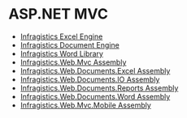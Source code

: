 ﻿<!--
|metadata|
{
    "fileName": "asp.net-mvc-landingpage",
    "controlName": [],
    "tags": []
}
|metadata|
-->

# ASP.NET MVC



-   [Infragistics Excel Engine](Win-Infragistics-Excel-Engine.html)
-   [Infragistics Document Engine](Win-Infragistics-Document-Engine.html)
-   [Infragistics Word Library](Word-Infragistics-Word-Library.html)
-   [Infragistics.Web.Mvc Assembly](Infragistics.Web.Mvc.html)
-   [Infragistics.Web.Documents.Excel Assembly](Infragistics.Web.Documents.Excel.html)
-   [Infragistics.Web.Documents.IO Assembly](Infragistics.Web.Documents.IO.html)
-   [Infragistics.Web.Documents.Reports Assembly](Infragistics.Web.Documents.Reports.html)
-   [Infragistics.Web.Documents.Word Assembly](Infragistics.Web.Documents.Word.html)
-   [Infragistics.Web.Mvc.Mobile Assembly](Infragistics.Web.Mvc.Mobile.html)

 

 


